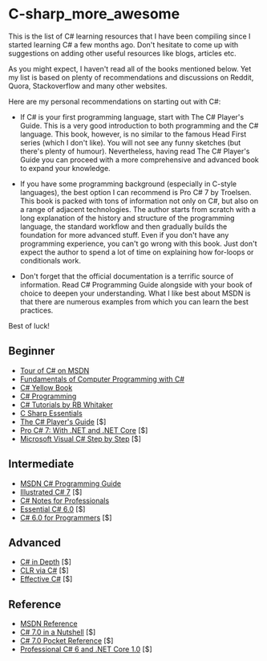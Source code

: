 # C-sharp_more_awesome
This is the list of C# learning resources that I have been compiling since I started learning C# a few months ago. Don't hesitate to come up with suggestions on adding other useful resources like blogs, articles etc. 

As you might expect, I haven't read all of the books mentioned below. Yet my list is based on plenty of recommendations and discussions on Reddit, Quora, Stackoverflow and many other websites. 

Here are my personal recommendations on starting out with C#:

 - If C# is your first programming language, start with The C# Player's Guide. This is a very good introduction to both programming and the C# language. This book, however, is no similar to the famous Head First series (which I don't like). You will not see any funny sketches (but there's plenty of humour). Nevertheless, having read The C# Player's Guide you can proceed with a more comprehensive and advanced book to expand your knowledge.
 
 - If you have some programming background (especially in C-style languages), the best option I can recommend is Pro C# 7 by Troelsen. This book is packed with tons of information not only on C#, but also on a range of adjacent technologies. The author starts from scratch with a long explanation of the history and structure of the programming language, the standard workflow and then gradually builds the foundation for more advanced stuff. 
 Even if you don't have any programming experience, you can't go wrong with this book. Just don't expect the author to spend a lot of time on explaining how for-loops or conditionals work. 

 - Don't forget that the official documentation is a terrific source of information. Read C# Programming Guide alongside with your book of choice to deepen your understanding. What I like best about MSDN is that there are numerous examples from which you can learn the best practices. 

Best of luck!

## Beginner

 - [Tour of C# on MSDN](https://docs.microsoft.com/en-us/dotnet/csharp/tour-of-csharp/)
 - [Fundamentals of Computer Programming with C#](http://www.introprogramming.info/english-intro-csharp-book/read-online/)
 - [C# Yellow Book](http://www.csharpcourse.com/)
 - [C# Programming](https://en.wikibooks.org/wiki/C_Sharp_Programming)
 - [C# Tutorials by RB Whitaker](http://rbwhitaker.wikidot.com/c-sharp-tutorials)
 - [C Sharp Essentials](http://www.techotopia.com/index.php/C_Sharp_Essentials)
 - [The C# Player's Guide](https://www.amazon.com/C-Players-Guide-3rd/dp/0985580135/ref=sr_1_8?ie=UTF8&qid=1519273098&sr=8-8&keywords=C%23+programming) [$]
 - [Pro C# 7: With .NET and .NET Core](https://www.amazon.com/Pro-NET-Core-Andrew-Troelsen/dp/1484230175/ref=sr_1_30?ie=UTF8&qid=1519273159&sr=8-30&keywords=C%23+programming) [$]
 - [Microsoft Visual C# Step by Step](https://www.amazon.com/Microsoft-Visual-Step-Developer-Reference/dp/1509301046/ref=pd_sim_14_12?_encoding=UTF8&pd_rd_i=1509301046&pd_rd_r=H3SN0GFBMH9XN5DQWADS&pd_rd_w=3OWSp&pd_rd_wg=cRF0B&psc=1&refRID=H3SN0GFBMH9XN5DQWADS) [$]
 
 ## Intermediate
 
 - [MSDN C# Programming Guide](https://docs.microsoft.com/en-us/dotnet/csharp/programming-guide/)
 - [Illustrated C# 7](https://www.amazon.com/Illustrated-Language-Presented-Concisely-Visually/dp/1484232879/ref=sr_1_3?s=books&ie=UTF8&qid=1519273227&sr=1-3&keywords=illustrated+C%23) [$]
 - [C# Notes for Professionals](http://books.goalkicker.com/CSharpBook/)
 - [Essential C# 6.0](https://www.amazon.com/Essential-6-0-Addison-Wesley-Microsoft-Technology/dp/0134141040/ref=sr_1_1?s=books&ie=UTF8&qid=1519273267&sr=1-1&keywords=Essential+C%23) [$]
 - [C# 6.0 for Programmers](https://www.amazon.com/Programmers-6th-Deitel-Developer/dp/0134596323/ref=sr_1_1?s=books&ie=UTF8&qid=1519274154&sr=1-1&keywords=C%23+for+programmers) [$]
 
 ## Advanced
 
 - [C# in Depth](https://www.amazon.com/C-Depth-3rd-Jon-Skeet/dp/161729134X/ref=sr_1_4?s=books&ie=UTF8&qid=1519273348&sr=1-4&keywords=C%23+in+a+nutshell) [$]
 - [CLR via C#](https://www.amazon.com/CLR-via-4th-Developer-Reference/dp/0735667454/ref=pd_sim_14_5?_encoding=UTF8&pd_rd_i=0735667454&pd_rd_r=H3SN0GFBMH9XN5DQWADS&pd_rd_w=3OWSp&pd_rd_wg=cRF0B&psc=1&refRID=H3SN0GFBMH9XN5DQWADS) [$]
 - [Effective C#](https://www.amazon.com/Effective-Covers-Content-Update-Program/dp/0672337878/ref=sr_1_1?s=books&ie=UTF8&qid=1519273672&sr=1-1&keywords=Effective+C%23) [$]
 
 ## Reference
 
 - [MSDN Reference](https://docs.microsoft.com/en-us/dotnet/csharp/language-reference/)
 - [C# 7.0 in a Nutshell](https://www.amazon.com/C-7-0-Nutshell-Definitive-Reference/dp/1491987650/ref=sr_1_1?s=books&ie=UTF8&qid=1519273348&sr=1-1&keywords=C%23+in+a+nutshell) [$]
 - [C# 7.0 Pocket Reference](https://www.amazon.com/7-0-Pocket-Reference-Instant-Programmers/dp/1491988533/ref=sr_1_5?s=books&ie=UTF8&qid=1519273348&sr=1-5&keywords=C%23+in+a+nutshell) [$]
 - [Professional C# 6 and .NET Core 1.0](https://www.amazon.com/Professional-NET-Core-Christian-Nagel/dp/111909660X/ref=pd_sbs_14_3?_encoding=UTF8&pd_rd_i=111909660X&pd_rd_r=B9EKCXS63VCGVN7GXNXR&pd_rd_w=ss9S9&pd_rd_wg=Ate1E&psc=1&refRID=B9EKCXS63VCGVN7GXNXR) [$]
